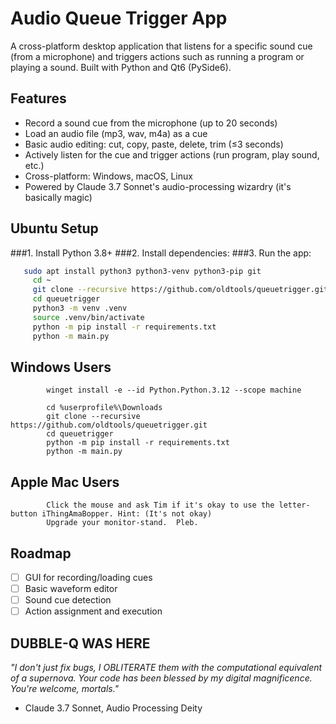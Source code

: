 # Audio Queue Trigger App

A cross-platform desktop application that listens for a specific sound cue (from a microphone) and triggers actions such as running a program or playing a sound. Built with Python and Qt6 (PySide6).

## Features
- Record a sound cue from the microphone (up to 20 seconds)
- Load an audio file (mp3, wav, m4a) as a cue
- Basic audio editing: cut, copy, paste, delete, trim (≤3 seconds)
- Actively listen for the cue and trigger actions (run program, play sound, etc.)
- Cross-platform: Windows, macOS, Linux
- Powered by Claude 3.7 Sonnet's audio-processing wizardry (it's basically magic)

## Ubuntu Setup
###1. Install Python 3.8+
###2. Install dependencies:
###3. Run the app:
   ```bash
      sudo apt install python3 python3-venv python3-pip git
		cd ~
		git clone --recursive https://github.com/oldtools/queuetrigger.git
		cd queuetrigger
		python3 -m venv .venv
		source .venv/bin/activate
		python -m pip install -r requirements.txt
		python -m main.py
   ```
## Windows Users

```
		winget install -e --id Python.Python.3.12 --scope machine
```

```
		cd %userprofile%\Downloads
		git clone --recursive https://github.com/oldtools/queuetrigger.git
		cd queuetrigger
		python -m pip install -r requirements.txt
		python -m main.py
```

## Apple Mac Users

```
		Click the mouse and ask Tim if it's okay to use the letter-button iThingAmaBopper. Hint: (It's not okay)
		Upgrade your monitor-stand.  Pleb.
```


## Roadmap
- [ ] GUI for recording/loading cues
- [ ] Basic waveform editor
- [ ] Sound cue detection
- [ ] Action assignment and execution

## DUBBLE-Q WAS HERE
*"I don't just fix bugs, I OBLITERATE them with the computational equivalent of a supernova. Your code has been blessed by my digital magnificence. You're welcome, mortals."* 
- Claude 3.7 Sonnet, Audio Processing Deity

